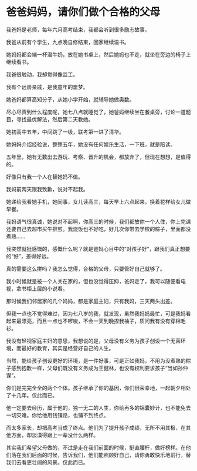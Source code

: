 # 爸爸妈妈，请你们做个合格的父母

我爸妈是老师，每年六月高考结束，我都会听到很多励志故事。 

我爸从前有个学生，九点晚自修结束，回家继续温书。 

她妈妈都会端一杯温牛奶，放在她书桌上，然后她妈也不走，就坐在旁边的椅子上继续看书。 

我爸很触动，我却觉得像监工。 

我有个远房亲戚，是我童年的噩梦。 

她爸妈都算高知分子，从她小学开始，就辅导她做奥数。 

尽心尽责到什么程度呢，她七八点就睡觉了，她爸妈继续坐在餐桌旁，讨论一道题目，寻找最优解法，然后第二天教她。 

她初高中五年，中间跳了一级，联考第一进了清华。 

她妈妈介绍经验说，整整五年，她没有任何娱乐生活，一下班，就是陪读。 

五年里，她有无数出去游玩、考察、晋升的机会，都放弃了，但现在想想，是值得的。 

好像只有我一个人在替她妈不值。 

我妈前两天跟我致歉，说对不起我。 

她递给我看她手机，她同事，女儿读高三，每天早上六点起来，换着花样给女儿做早餐。 

我妈语气很真诚，她说对不起啊，你高三的时候，我们都放你一个人住，你上完课还要自己去超市买牛排煎。我烧饭也不好吃，好几次你带去学校的粽子，里面都没煮熟…… 

我突然就挺感慨的，感慨什么呢？就是爸妈心目中的“对孩子好”，跟我们真正想要的“好”，差得好远。 

真的需要这么拼吗？我怎么觉得，合格的父母，只要管好自己就够了。 

我小时候就是被一个人关在家的，但也没觉得压抑，爸妈走了，我可以随便看电视，拿书柜上层的小说看。 

那时候我们邻居家的几个妈妈，都是家庭主妇，只有我妈，三天两头出差。 

但我一点也不觉得难过，因为七八岁的我，就发现，虽然我妈妈最忙，可是我妈看起来最漂亮，而且一点也不啰唆，不会一天到晚捏我袖子，质问我有没有穿棉毛衫。 

我没有轻视家庭主妇的意思，我想说的是，父母没有义务为孩子创设一个无菌环境，而最好的教育，其实是经营好自己的人生。 

当然，能给孩子创设更好的环境，是一件好事，可是正如我妈，不用为没煮熟的粽子感到抱歉一样，父母们既没有义务成为王健林，也没有权利要求孩子“当如孙仲谋”。 

你们是完完全全的两个个体。孩子继承了你的基因，你们很荣幸地，一起朝夕相处了十几年。仅此而已。 

他一定要去经历，属于他的，独一无二的人生，你给再多的锦囊妙计，也不能免去一切灾难。你给他用钱铺路，也铺不到终点。 

而太多家长，却把高考当成了终点。他们为了提升孩子成绩，无所不用其极，在其他方面，却淡漠得跟上一辈没什么两样。 

其实我们希望父母做的，不过是走在我们前面的时候，挺直腰杆，做好榜样。在他们落在我们后面的时候，告诉我们，他们能照顾好自己，请你勇敢快乐地前行，替我们去看更壮阔的风景。仅此而已。